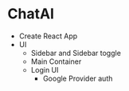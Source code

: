 # ChatAI

- Create React App
- UI
    - Sidebar and Sidebar toggle
    - Main Container
    - Login UI
        - Google Provider auth




